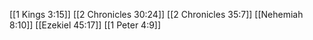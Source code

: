 [[1 Kings 3:15]]
[[2 Chronicles 30:24]]
[[2 Chronicles 35:7]]
[[Nehemiah 8:10]]
[[Ezekiel 45:17]]
[[1 Peter 4:9]]
